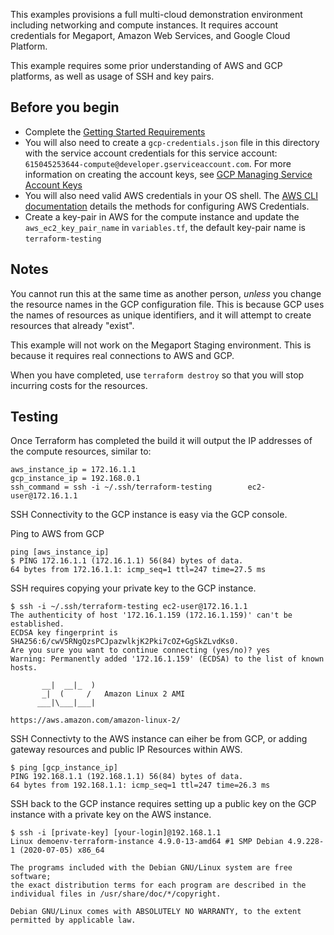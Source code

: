 This examples provisions a full multi-cloud demonstration environment including networking and compute instances. It 
requires account credentials for Megaport, Amazon Web Services, and Google Cloud Platform.

This example requires some prior understanding of AWS and GCP platforms, as well as usage of SSH and key pairs.  

## Before you begin
  * Complete the [Getting Started Requirements](https://registry.terraform.io/providers/megaport/megaport/latest/docs/guides/gettingstarted)
  * You will also need to create a `gcp-credentials.json` file in this directory with the 
    service account credentials for this service account: `615045253644-compute@developer.gserviceaccount.com`. 
    For more information on creating the account keys, see 
    [GCP Managing Service Account Keys](https://cloud.google.com/iam/docs/creating-managing-service-account-keys)  
  * You will also need valid AWS credentials in your OS shell. The 
    [AWS CLI documentation](https://docs.aws.amazon.com/cli/latest/userguide/cli-chap-configure.html) details 
    the methods for configuring AWS Credentials.  
  * Create a key-pair in AWS for the compute instance and update the `aws_ec2_key_pair_name` in `variables.tf`,
    the default key-pair name is `terraform-testing`

## Notes
You cannot run this at the same time as another person, *unless* you change the
resource names in the GCP configuration file. This is because GCP uses the names
of resources as unique identifiers, and it will attempt to create resources that
already "exist".  

This example will not work on the Megaport Staging environment. This is because it requires
real connections to AWS and GCP.

When you have completed, use `terraform destroy` so that you will stop incurring costs for the resources.

## Testing

Once Terraform has completed the build it will output the IP addresses of the compute resources, similar to:
```
aws_instance_ip = 172.16.1.1
gcp_instance_ip = 192.168.0.1
ssh_command = ssh -i ~/.ssh/terraform-testing        ec2-user@172.16.1.1

```

SSH Connectivity to the GCP instance is easy via the GCP console.

Ping to AWS from GCP
```
ping [aws_instance_ip]
$ PING 172.16.1.1 (172.16.1.1) 56(84) bytes of data.
64 bytes from 172.16.1.1: icmp_seq=1 ttl=247 time=27.5 ms
``` 

SSH requires copying your private key to the GCP instance.
```
$ ssh -i ~/.ssh/terraform-testing ec2-user@172.16.1.1
The authenticity of host '172.16.1.159 (172.16.1.159)' can't be established.
ECDSA key fingerprint is SHA256:6/cwV5RNgQzsPCJpazwlkjK2Pki7cOZ+GgSkZLvdKs0.
Are you sure you want to continue connecting (yes/no)? yes
Warning: Permanently added '172.16.1.159' (ECDSA) to the list of known hosts.

       __|  __|_  )
       _|  (     /   Amazon Linux 2 AMI
      ___|\___|___|

https://aws.amazon.com/amazon-linux-2/
```

SSH Connectivty to the AWS instance can eiher be from GCP, or adding gateway resources and public IP Resources
within AWS.

```
$ ping [gcp_instance_ip]
PING 192.168.1.1 (192.168.1.1) 56(84) bytes of data.
64 bytes from 192.168.1.1: icmp_seq=1 ttl=247 time=26.3 ms
```

SSH back to the GCP instance requires setting up a public key on the GCP instance with a private key on the
AWS instance.
```
$ ssh -i [private-key] [your-login]@192.168.1.1
Linux demoenv-terraform-instance 4.9.0-13-amd64 #1 SMP Debian 4.9.228-1 (2020-07-05) x86_64

The programs included with the Debian GNU/Linux system are free software;
the exact distribution terms for each program are described in the
individual files in /usr/share/doc/*/copyright.

Debian GNU/Linux comes with ABSOLUTELY NO WARRANTY, to the extent
permitted by applicable law.
```

